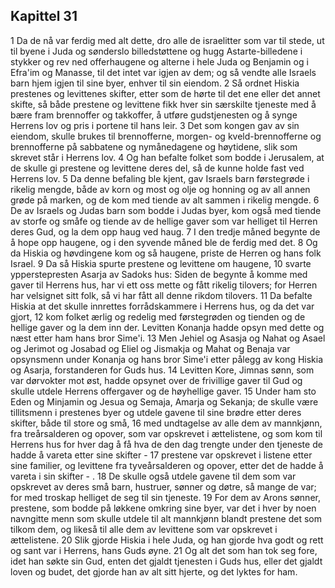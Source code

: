 ## Kapittel 31

1 Da de nå var ferdig med alt dette, dro alle de israelitter som var til stede, ut til byene i Juda og sønderslo billedstøttene og hugg Astarte-billedene i stykker og rev ned offerhaugene og alterne i hele Juda og Benjamin og i Efra'im og Manasse, til det intet var igjen av dem; og så vendte alle Israels barn hjem igjen til sine byer, enhver til sin eiendom.
2 Så ordnet Hiskia prestenes og levittenes skifter, etter som de hørte til det ene eller det annet skifte, så både prestene og levittene fikk hver sin særskilte tjeneste med å bære fram brennoffer og takkoffer, å utføre gudstjenesten og å synge Herrens lov og pris i portene til hans leir.
3 Det som kongen gav av sin eiendom, skulle brukes til brennofferne, morgen- og kveld-brennofferne og brennofferne på sabbatene og nymånedagene og høytidene, slik som skrevet står i Herrens lov.
4 Og han befalte folket som bodde i Jerusalem, at de skulle gi prestene og levittene deres del, så de kunne holde fast ved Herrens lov.
5 Da denne befaling ble kjent, gav Israels barn førstegrøde i rikelig mengde, både av korn og most og olje og honning og av all annen grøde på marken, og de kom med tiende av alt sammen i rikelig mengde.
6 De av Israels og Judas barn som bodde i Judas byer, kom også med tiende av storfe og småfe og tiende av de hellige gaver som var helliget til Herren deres Gud, og la dem opp haug ved haug.
7 I den tredje måned begynte de å hope opp haugene, og i den syvende måned ble de ferdig med det.
8 Og da Hiskia og høvdingene kom og så haugene, priste de Herren og hans folk Israel.
9 Da så Hiskia spurte prestene og levittene om haugene,
10 svarte ypperstepresten Asarja av Sadoks hus: Siden de begynte å komme med gaver til Herrens hus, har vi ett oss mette og fått rikelig tilovers; for Herren har velsignet sitt folk, så vi har fått all denne rikdom tilovers.
11 Da befalte Hiskia at det skulle innrettes forrådskammere i Herrens hus, og da det var gjort,
12 kom folket ærlig og redelig med førstegrøden og tienden og de hellige gaver og la dem inn der. Levitten Konanja hadde opsyn med dette og næst etter ham hans bror Sime'i.
13 Men Jehiel og Asasja og Nahat og Asael og Jerimot og Josabad og Eliel og Jismakja og Mahat og Benaja var opsynsmenn under Konanja og hans bror Sime'i etter pålegg av kong Hiskia og Asarja, forstanderen for Guds hus.
14 Levitten Kore, Jimnas sønn, som var dørvokter mot øst, hadde opsynet over de frivillige gaver til Gud og skulle utdele Herrens offergaver og de høyhellige gaver.
15 Under ham sto Eden og Minjamin og Jesua og Semaja, Amarja og Sekanja; de skulle være tillitsmenn i prestenes byer og utdele gavene til sine brødre etter deres skifter, både til store og små,
16 med undtagelse av alle dem av mannkjønn, fra treårsalderen og opover, som var opskrevet i ættelistene, og som kom til Herrens hus for hver dag å få hva de den dag trengte under den tjeneste de hadde å vareta etter sine skifter -
17 prestene var opskrevet i listene etter sine familier, og levittene fra tyveårsalderen og opover, etter det de hadde å vareta i sin skifter - .
18 De skulle også utdele gavene til dem som var opskrevet av deres små barn, hustruer, sønner og døtre, så mange de var; for med troskap helliget de seg til sin tjeneste.
19 For dem av Arons sønner, prestene, som bodde på løkkene omkring sine byer, var det i hver by noen navngitte menn som skulle utdele til alt mannkjønn blandt prestene det som tilkom dem, og likeså til alle dem av levittene som var opskrevet i ættelistene.
20 Slik gjorde Hiskia i hele Juda, og han gjorde hva godt og rett og sant var i Herrens, hans Guds øyne.
21 Og alt det som han tok seg fore, idet han søkte sin Gud, enten det gjaldt tjenesten i Guds hus, eller det gjaldt loven og budet, det gjorde han av alt sitt hjerte, og det lyktes for ham.
